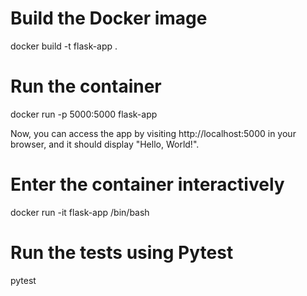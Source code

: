 # Build the Docker image
docker build -t flask-app .

# Run the container
docker run -p 5000:5000 flask-app


Now, you can access the app by visiting http://localhost:5000 in your browser, and it should display "Hello, World!".


# Enter the container interactively
docker run -it flask-app /bin/bash

# Run the tests using Pytest
pytest

